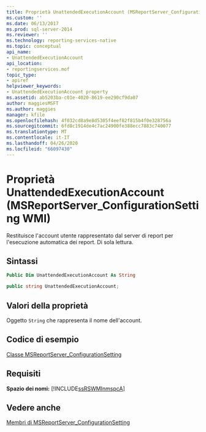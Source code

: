 ```yaml
---
title: Proprietà UnattendedExecutionAccount (MSReportServer_ConfigurationSetting WMI) | Microsoft Docs
ms.custom: ''
ms.date: 06/13/2017
ms.prod: sql-server-2014
ms.reviewer: ''
ms.technology: reporting-services-native
ms.topic: conceptual
api_name:
- UnattendedExecutionAccount
api_location:
- reportingservices.mof
topic_type:
- apiref
helpviewer_keywords:
- UnattendedExecutionAccount property
ms.assetid: ab5203ba-c01e-4020-8619-ee290cf9da07
author: maggiesMSFT
ms.author: maggies
manager: kfile
ms.openlocfilehash: 4f032cd8a9e8d5305f4eef82f815b4f0e328756a
ms.sourcegitcommit: 6fd8c1914de4c7ac24900fe388ecc7883c740077
ms.translationtype: MT
ms.contentlocale: it-IT
ms.lasthandoff: 04/26/2020
ms.locfileid: "66097430"
---
```

# <a name="unattendedexecutionaccount-property-wmi-msreportserver_configurationsetting"></a>Proprietà UnattendedExecutionAccount (MSReportServer_ConfigurationSetting WMI)
  Restituisce l'account utente rappresentato dal server di report per l'esecuzione automatica dei report. Di sola lettura.  
  
## <a name="syntax"></a>Sintassi  
  
```vb  
Public Dim UnattendedExecutionAccount As String  
```  
  
```csharp  
public string UnattendedExecutionAccount;  
```  
  
## <a name="property-values"></a>Valori della proprietà  
 Oggetto `String` che rappresenta il nome dell'account.  
  
## <a name="example-code"></a>Codice di esempio  
 [Classe MSReportServer_ConfigurationSetting](msreportserver-configurationsetting-class.md)  
  
## <a name="requirements"></a>Requisiti  
 **Spazio dei nomi:** [!INCLUDE[ssRSWMInmspcA](../../includes/ssrswminmspca-md.md)]  
  
## <a name="see-also"></a>Vedere anche  
 [Membri di MSReportServer_ConfigurationSetting](msreportserver-configurationsetting-members.md)  
  
  
